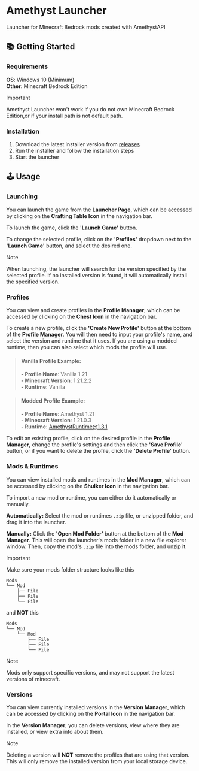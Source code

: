 # Amethyst Launcher

Launcher for Minecraft Bedrock mods created with AmethystAPI

## 📚 Getting Started

### **Requirements**

**OS**: Windows 10 (Minimum)\
**Other**: Minecraft Bedrock Edition

> [!IMPORTANT]
> Amethyst Launcher won't work if you do not own Minecraft Bedrock Edition,or if your install path is not default path.

### Installation

1. Download the latest installer version from [releases](https://github.com/FrederoxDev/Amethyst-Launcher/releases/latest)
2. Run the installer and follow the installation steps
3. Start the launcher

## 🕹️ Usage

### Launching

You can launch the game from the **Launcher Page**, which can be accessed by clicking on the **Crafting Table Icon** in the navigation bar.

To launch the game, click the **'Launch Game'** button.

To change the selected profile, click on the **'Profiles'** dropdown next to the **'Launch Game'** button, and select the desired one.

> [!NOTE]
> When launching, the launcher will search for the version specified by the selected profile. If no installed version is found, it will automatically install the specified version.

### Profiles

You can view and create profiles in the **Profile Manager**, which can be accessed by clicking on the **Chest Icon** in the navigation bar.

To create a new profile, click the **'Create New Profile'** button at the bottom of the **Profile Manager**.
You will then need to input your profile's name, and select the version and runtime that it uses. If you are using a modded runtime, then you can also select which mods the profile will use.

> #### Vanilla Profile Example:
>
> **- Profile Name**: Vanilla 1.21\
> **- Minecraft Version**: 1.21.2.2\
> **- Runtime**: Vanilla

> #### Modded Profile Example:
>
> **- Profile Name**: Amethyst 1.21\
> **- Minecraft Version**: 1.21.0.3\
> **- Runtime**: AmethystRuntime@1.3.1

To edit an existing profile, click on the desired profile in the **Profile Manager**, change the profile's settings and then click the **'Save Profile'** button, or if you want to delete the profile, click the **'Delete Profile'** button.

### Mods & Runtimes

You can view installed mods and runtimes in the **Mod Manager**, which can be accessed by clicking on the **Shulker Icon** in the navigation bar.

To import a new mod or runtime, you can either do it automatically or manually.

**Automatically:** Select the mod or runtimes `.zip` file, or unzipped folder, and drag it into the launcher.

**Manually:** Click the **'Open Mod Folder'** button at the bottom of the **Mod Manager**. This will open the launcher's mods folder in a new file explorer window.
Then, copy the mod's `.zip` file into the mods folder, and unzip it.

> [!IMPORTANT]
> Make sure your mods folder structure looks like this
>
> ```
> Mods
> └── Mod
>     ├── File
>     ├── File
>     └── File
> ```
>
> and **NOT** this
>
> ```
> Mods
> └── Mod
>     └── Mod
>         ├── File
>         ├── File
>         └── File
> ```

> [!NOTE]
> Mods only support specific versions, and may not support the latest versions of minecraft.

### Versions

You can view currently installed versions in the **Version Manager**, which can be accessed by clicking on the **Portal Icon** in the navigation bar.

In the **Version Manager**, you can delete versions, view where they are installed, or view extra info about them.

> [!NOTE]
> Deleting a version will **NOT** remove the profiles that are using that version. This will only remove the installed version from your local storage device.
